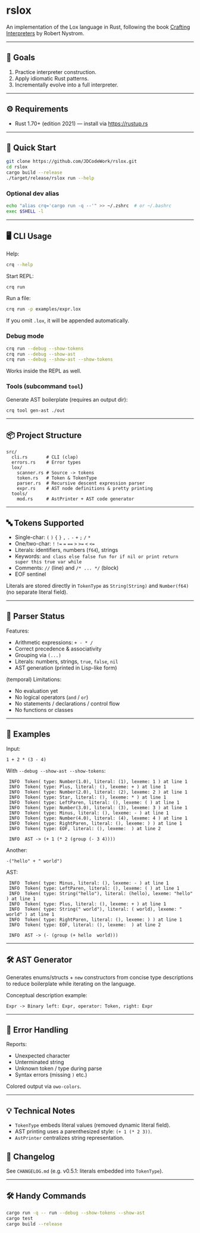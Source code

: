 # rslox

An implementation of the Lox language in Rust, following the book [Crafting Interpreters](https://craftinginterpreters.com/) by Robert Nystrom.

---

## 🎯 Goals

1. Practice interpreter construction.
2. Apply idiomatic Rust patterns.
3. Incrementally evolve into a full interpreter.

---

## ⚙️ Requirements

- Rust 1.70+ (edition 2021) — install via <https://rustup.rs>

---

## 🚀 Quick Start

```bash
git clone https://github.com/JDCodeWork/rslox.git
cd rslox
cargo build --release
./target/release/rslox run --help
```

### Optional dev alias

```bash
echo "alias crq='cargo run -q --'" >> ~/.zshrc  # or ~/.bashrc
exec $SHELL -l
```

---

## 🖥️ CLI Usage

Help:

```bash
crq --help
```

Start REPL:

```bash
crq run
```

Run a file:

```bash
crq run -p examples/expr.lox
```

If you omit `.lox`, it will be appended automatically.

### Debug mode

```bash
crq run --debug --show-tokens
crq run --debug --show-ast
crq run --debug --show-ast --show-tokens
```

Works inside the REPL as well.

### Tools (subcommand `tool`)

Generate AST boilerplate (requires an output dir):

```bash
crq tool gen-ast ./out
```

---

## 📦 Project Structure

```text
src/
  cli.rs       # CLI (clap)
  errors.rs    # Error types
  lox/
    scanner.rs # Source -> tokens
    token.rs   # Token & TokenType
    parser.rs  # Recursive descent expression parser
    expr.rs    # AST node definitions & pretty printing
  tools/
    mod.rs     # AstPrinter + AST code generator
```

---

## 🔤 Tokens Supported

- Single-char: `(` `)` `{` `}` `,` `.` `-` `+` `;` `/` `*`
- One/two-char: `!` `!=` `=` `==` `>` `>=` `<` `<=`
- Literals: identifiers, numbers (`f64`), strings
- Keywords: `and class else false fun for if nil or print return super this true var while`
- Comments: `//` (line) and `/* ... */` (block)
- EOF sentinel

Literals are stored directly in `TokenType` as `String(String)` and `Number(f64)` (no separate literal field).

---

## 🌳 Parser Status

Features:

- Arithmetic expressions: `+ - * /`
- Correct precedence & associativity
- Grouping via `(...)`
- Literals: numbers, strings, `true`, `false`, `nil`
- AST generation (printed in Lisp-like form)

(temporal) Limitations:

- No evaluation yet
- No logical operators (`and` / `or`)
- No statements / declarations / control flow
- No functions or classes

---

## 🧪 Examples

Input:

```text
1 + 2 * (3 - 4)
```

With `--debug --show-ast --show-tokens`:

```text
 INFO  Token( type: Number(1.0), literal: (1), lexeme: 1 ) at line 1
 INFO  Token( type: Plus, literal: (), lexeme: + ) at line 1
 INFO  Token( type: Number(2.0), literal: (2), lexeme: 2 ) at line 1
 INFO  Token( type: Star, literal: (), lexeme: * ) at line 1
 INFO  Token( type: LeftParen, literal: (), lexeme: ( ) at line 1
 INFO  Token( type: Number(3.0), literal: (3), lexeme: 3 ) at line 1
 INFO  Token( type: Minus, literal: (), lexeme: - ) at line 1
 INFO  Token( type: Number(4.0), literal: (4), lexeme: 4 ) at line 1
 INFO  Token( type: RightParen, literal: (), lexeme: ) ) at line 1
 INFO  Token( type: EOF, literal: (), lexeme:  ) at line 2

 INFO  AST -> (+ 1 (* 2 (group (- 3 4))))
```

Another:

```text
-("hello" + " world")
```

AST:

```text
 INFO  Token( type: Minus, literal: (), lexeme: - ) at line 1
 INFO  Token( type: LeftParen, literal: (), lexeme: ( ) at line 1
 INFO  Token( type: String("hello"), literal: (hello), lexeme: "hello" ) at line 1
 INFO  Token( type: Plus, literal: (), lexeme: + ) at line 1
 INFO  Token( type: String(" world"), literal: ( world), lexeme: " world" ) at line 1
 INFO  Token( type: RightParen, literal: (), lexeme: ) ) at line 1
 INFO  Token( type: EOF, literal: (), lexeme:  ) at line 2

 INFO  AST -> (- (group (+ hello  world)))
```

---

## 🛠️ AST Generator

Generates enums/structs + `new` constructors from concise type descriptions to reduce boilerplate while iterating on the language.

Conceptual description example:

```text
Expr -> Binary left: Expr, operator: Token, right: Expr
```

---

## 🚨 Error Handling

Reports:

- Unexpected character
- Unterminated string
- Unknown token / type during parse
- Syntax errors (missing `)` etc.)

Colored output via `owo-colors`.

---

## 💡 Technical Notes

- `TokenType` embeds literal values (removed dynamic literal field).
- AST printing uses a parenthesized style: `(+ 1 (* 2 3))`.
- `AstPrinter` centralizes string representation.

## 🧾 Changelog

See `CHANGELOG.md` (e.g. v0.5.1: literals embedded into `TokenType`).

---

## 🛠️ Handy Commands

```bash
cargo run -q -- run --debug --show-tokens --show-ast
cargo test
cargo build --release
```
